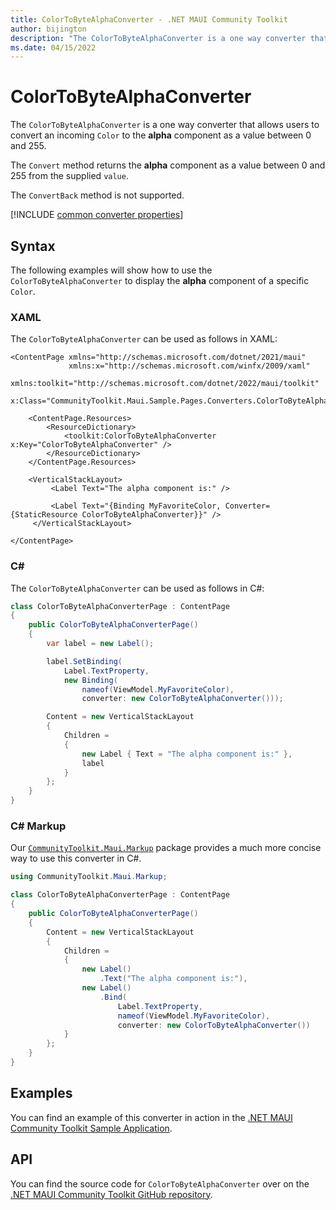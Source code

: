 ```yaml
---
title: ColorToByteAlphaConverter - .NET MAUI Community Toolkit
author: bijington
description: "The ColorToByteAlphaConverter is a one way converter that allows users to convert an incoming Color to the alpha component as a value between 0 and 255."
ms.date: 04/15/2022
---
```


# ColorToByteAlphaConverter

The `ColorToByteAlphaConverter` is a one way converter that allows users to convert an incoming `Color` to the **alpha** component as a value between 0 and 255.

The `Convert` method returns the **alpha** component as a value between 0 and 255 from the supplied `value`.

The `ConvertBack` method is not supported.

[!INCLUDE [common converter properties](../includes/communitytoolkit-converter.md)]

## Syntax

The following examples will show how to use the `ColorToByteAlphaConverter` to display the **alpha** component of a specific `Color`.

### XAML

The `ColorToByteAlphaConverter` can be used as follows in XAML:

```xaml
<ContentPage xmlns="http://schemas.microsoft.com/dotnet/2021/maui"
             xmlns:x="http://schemas.microsoft.com/winfx/2009/xaml"
             xmlns:toolkit="http://schemas.microsoft.com/dotnet/2022/maui/toolkit"
             x:Class="CommunityToolkit.Maui.Sample.Pages.Converters.ColorToByteAlphaConverterPage">

    <ContentPage.Resources>
        <ResourceDictionary>
            <toolkit:ColorToByteAlphaConverter x:Key="ColorToByteAlphaConverter" />
        </ResourceDictionary>
    </ContentPage.Resources>

    <VerticalStackLayout>
         <Label Text="The alpha component is:" />

         <Label Text="{Binding MyFavoriteColor, Converter={StaticResource ColorToByteAlphaConverter}}" />
     </VerticalStackLayout>

</ContentPage>
```

### C#

The `ColorToByteAlphaConverter` can be used as follows in C#:

```csharp
class ColorToByteAlphaConverterPage : ContentPage
{
    public ColorToByteAlphaConverterPage()
    {
        var label = new Label();

 		label.SetBinding(
 			Label.TextProperty,
 			new Binding(
 				nameof(ViewModel.MyFavoriteColor),
 				converter: new ColorToByteAlphaConverter()));

 		Content = new VerticalStackLayout
 		{
 			Children =
 			{
 				new Label { Text = "The alpha component is:" },
 				label
 			}
 		};
    }
}
```

### C# Markup

Our [`CommunityToolkit.Maui.Markup`](../markup/markup.md) package provides a much more concise way to use this converter in C#.

```csharp
using CommunityToolkit.Maui.Markup;

class ColorToByteAlphaConverterPage : ContentPage
{
    public ColorToByteAlphaConverterPage()
    {
        Content = new VerticalStackLayout
        {
            Children =
            {
                new Label()
                    .Text("The alpha component is:"),
                new Label()
                    .Bind(
                        Label.TextProperty,
                        nameof(ViewModel.MyFavoriteColor),
                        converter: new ColorToByteAlphaConverter())
            }
        };
    }
}
```

## Examples

You can find an example of this converter in action in the [.NET MAUI Community Toolkit Sample Application](https://github.com/CommunityToolkit/Maui/blob/main/samples/CommunityToolkit.Maui.Sample/Pages/Converters/ColorsConverterPage.xaml).

## API

You can find the source code for `ColorToByteAlphaConverter` over on the [.NET MAUI Community Toolkit GitHub repository](https://github.com/CommunityToolkit/Maui/blob/main/src/CommunityToolkit.Maui/Converters/ColorToComponentConverter.shared.cs).
